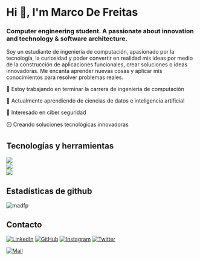 # Hi 👋, I'm Marco De Freitas
### Computer engineering student. A passionate about innovation and technology & software architecture.
<p>
 Soy un estudiante de ingenieria de computación, apasionado por la tecnología, la curiosidad y poder convertir en realidad mis ideas por medio de la construcción de aplicaciones funcionales, crear soluciones o ideas innovadoras. Me encanta aprender nuevas cosas y aplicar mis conocimientos para resolver problemas reales.
</p>

<div align="left">
  
 🔭 Estoy trabajando en terminar la carrera de ingenieria de computación
  
 🌱 Actualmente aprendiendo de ciencias de datos e inteligencia artificial

 👀 Interesado en ciber seguridad
 
 ⏲️ Creando soluciones tecnológicas innovadoras

</div>
 
## Tecnologías y herramientas
<div>
  <img src="https://skillicons.dev/icons?i=python,docker,django,php,laravel,java,go" />
  <br>
  <img src="https://skillicons.dev/icons?i=yarn,npm,pnpm,bun,deno,wordpress,linux,c,astro" />
  <br>
  <img src="https://skillicons.dev/icons?i=nodejs,javascript,react,typescript,angular,github,tailwind,git,nextjs,redux,html,css,figma" />
</div>

## Estadísticas de github

<p><img align="center" src="https://github-readme-streak-stats.herokuapp.com/?user=madfp&" alt="madfp" /></p>

## Contacto
[![LinkedIn](https://img.shields.io/badge/LinkedIn-0077B5?style=for-the-badge&logo=linkedin&logoColor=white)](https://www.linkedin.com/in/marco-de-freitas/)
[![GitHub](https://img.shields.io/badge/github-%23121011.svg?style=for-the-badge&logo=github&logoColor=white)](https://github.com/madfp)
[![Instagram](https://img.shields.io/badge/Instagram-%23E4405F.svg?style=for-the-badge&logo=Instagram&logoColor=white)](https://www.instagram.com/maarco_04/)
[![Twitter](https://img.shields.io/badge/Twitter-%231DA1F2.svg?style=for-the-badge&logo=Twitter&logoColor=white)](https://twitter.com/maarco_04)
<!--[![Portfolio](https://img.shields.io/badge/Portfolio-FF5722?style=for-the-badge&logo=todoist&logoColor=white)](https://twitter.com/maarco_04)-->
[![Mail](https://img.shields.io/badge/Gmail-D14836?style=for-the-badge&logo=gmail&logoColor=white)](mailto:marcoantoniodfp@gmail.com)


